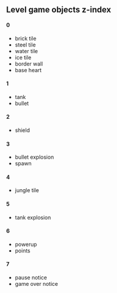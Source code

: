 ## Level game objects z-index

#### 0

- brick tile
- steel tile
- water tile
- ice tile
- border wall
- base heart

#### 1

- tank
- bullet

#### 2

- shield

#### 3

- bullet explosion
- spawn

#### 4

- jungle tile

#### 5

- tank explosion

#### 6

- powerup
- points

#### 7

- pause notice
- game over notice
